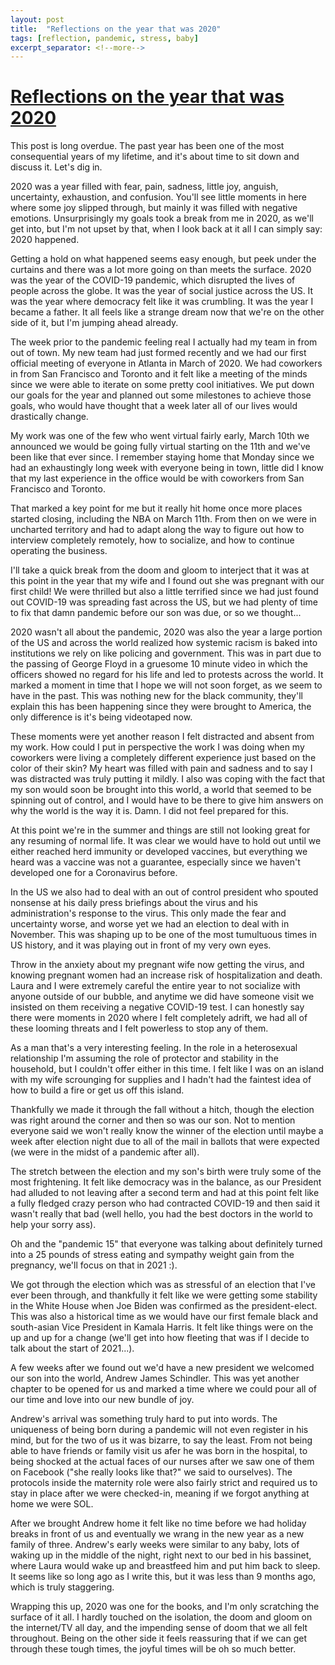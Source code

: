 ```yaml
---
layout: post
title:  "Reflections on the year that was 2020"
tags: [reflection, pandemic, stress, baby]
excerpt_separator: <!--more-->
---
```


# <a href="{{ page.url }}"> Reflections on the year that was 2020</a>

This post is long overdue.  The past year has been one of the most consequential years of my lifetime, and it's about time to sit down and discuss it. Let's dig in.

<!--more-->

2020 was a year filled with fear, pain, sadness, little joy, anguish, uncertainty, exhaustion, and confusion.  You'll see little moments in here where some joy slipped through, but mainly it was filled with negative emotions.  Unsurprisingly my goals took a break from me in 2020, as we'll get into, but I'm not upset by that, when I look back at it all I can simply say: 2020 happened.

Getting a hold on what happened seems easy enough, but peek under the curtains and there was a lot more going on than meets the surface.  2020 was the year of the COVID-19 pandemic, which disrupted the lives of people across the globe. It was the year of social justice across the US. It was the year where democracy felt like it was crumbling. It was the year I became a father.  It all feels like a strange dream now that we're on the other side of it, but I'm jumping ahead already.

The week prior to the pandemic feeling real I actually had my team in from out of town.  My new team had just formed recently and we had our first official meeting of everyone in Atlanta in March of 2020.  We had coworkers in from San Francisco and Toronto and it felt like a meeting of the minds since we were able to iterate on some pretty cool initiatives. We put down our goals for the year and planned out some milestones to achieve those goals, who would have thought that a week later all of our lives would drastically change.

My work was one of the few who went virtual fairly early, March 10th we announced we would be going fully virtual starting on the 11th and we've been like that ever since.  I remember staying home that Monday since we had an exhaustingly long week with everyone being in town, little did I know that my last experience in the office would be with coworkers from San Francisco and Toronto.

That marked a key point for me but it really hit home once more places started closing, including the NBA on March 11th.  From then on we were in uncharted territory and had to adapt along the way to figure out how to interview completely remotely, how to socialize, and how to continue operating the business.

I'll take a quick break from the doom and gloom to interject that it was at this point in the year that my wife and I found out she was pregnant with our first child! We were thrilled but also a little terrified since we had just found out COVID-19 was spreading fast across the US, but we had plenty of time to fix that damn pandemic before our son was due, or so we thought...

2020 wasn't all about the pandemic, 2020 was also the year a large portion of the US and across the world realized how systemic racism is baked into institutions we rely on like policing and government.  This was in part due to the passing of George Floyd in a gruesome 10 minute video in which the officers showed no regard for his life and led to protests across the world.  It marked a moment in time that I hope we will not soon forget, as we seem to have in the past.  This was nothing new for the black community, they'll explain this has been happening since they were brought to America, the only difference is it's being videotaped now.

These moments were yet another reason I felt distracted and absent from my work.  How could I put in perspective the work I was doing when my coworkers were living a completely different experience just based on the color of their skin? My heart was filled with pain and sadness and to say I was distracted was truly putting it mildly.  I also was coping with the fact that my son would soon be brought into this world, a world that seemed to be spinning out of control, and I would have to be there to give him answers on why the world is the way it is. Damn. I did not feel prepared for this.  

At this point we're in the summer and things are still not looking great for any resuming of normal life.  It was clear we would have to hold out until we either reached herd immunity or developed vaccines, but everything we heard was a vaccine was not a guarantee, especially since we haven't developed one for a Coronavirus before.  

In the US we also had to deal with an out of control president who spouted nonsense at his daily press briefings about the virus and his administration's response to the virus.  This only made the fear and uncertainty worse, and worse yet we had an election to deal with in November.  This was shaping up to be one of the most tumultuous times in US history, and it was playing out in front of my very own eyes.

Throw in the anxiety about my pregnant wife now getting the virus, and knowing pregnant women had an increase risk of hospitalization and death.  Laura and I were extremely careful the entire year to not socialize with anyone outside of our bubble, and anytime we did have someone visit we insisted on them receiving a negative COVID-19 test.  I can honestly say there were moments in 2020 where I felt completely adrift, we had all of these looming threats and I felt powerless to stop any of them.

As a man that's a very interesting feeling. In the role in a heterosexual relationship I'm assuming the role of protector and stability in the household, but I couldn't offer either in this time.  I felt like I was on an island with my wife scrounging for supplies and I hadn't had the faintest idea of how to build a fire or get us off this island.

Thankfully we made it through the fall without a hitch, though the election was right around the corner and then so was our son.  Not to mention everyone said we won't really know the winner of the election until maybe a week after election night due to all of the mail in ballots that were expected (we were in the midst of a pandemic after all).  

The stretch between the election and my son's birth were truly some of the most frightening. It felt like democracy was in the balance, as our President had alluded to not leaving after a second term and had at this point felt like a fully fledged crazy person who had contracted COVID-19 and then said it wasn't really that bad (well hello, you had the best doctors in the world to help your sorry ass).

Oh and the "pandemic 15" that everyone was talking about definitely turned into a 25 pounds of stress eating and sympathy weight gain from the pregnancy, we'll focus on that in 2021 :).

We got through the election which was as stressful of an election that I've ever been through, and thankfully it felt like we were getting some stability in the White House when Joe Biden was confirmed as the president-elect. This was also a historical time as we would have our first female black and south-asian Vice President in Kamala Harris.  It felt like things were on the up and up for a change (we'll get into how fleeting that was if I decide to talk about the start of 2021...).

A few weeks after we found out we'd have a new president we welcomed our son into the world, Andrew James Schindler. This was yet another chapter to be opened for us and marked a time where we could pour all of our time and love into our new bundle of joy.

Andrew's arrival was something truly hard to put into words.  The uniqueness of being born during a pandemic will not even register in his mind, but for the two of us it was bizarre, to say the least.  From not being able to have friends or family visit us afer he was born in the hospital, to being shocked at the actual faces of our nurses after we saw one of them on Facebook ("she really looks like that?" we said to ourselves). The protocols inside the maternity role were also fairly strict and required us to stay in place after we were checked-in, meaning if we forgot anything at home we were SOL.

After we brought Andrew home it felt like no time before we had holiday breaks in front of us and eventually we wrang in the new year as a new family of three.  Andrew's early weeks were similar to any baby, lots of waking up in the middle of the night, right next to our bed in his bassinet, where Laura would wake up and breastfeed him and put him back to sleep.  It seems like so long ago as I write this, but it was less than 9 months ago, which is truly staggering.

Wrapping this up, 2020 was one for the books, and I'm only scratching the surface of it all.  I hardly touched on the isolation, the doom and gloom on the internet/TV all day, and the impending sense of doom that we all felt throughout.  Being on the other side it feels reassuring that if we can get through these tough times, the joyful times will be oh so much better.
